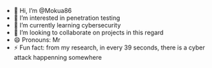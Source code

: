- 👋 Hi, I’m @Mokua86
- 👀 I’m interested in penetration testing
- 🌱 I’m currently learning cybersecurity
- 💞️ I’m looking to collaborate on projects in this regard
- 😄 Pronouns: Mr
- ⚡ Fun fact: from my research, in every 39 seconds, there is a cyber attack happenning somewhere

<!---
Mokua86/Mokua86 is a ✨ special ✨ repository because its `README.md` (this file) appears on your GitHub profile.
You can click the Preview link to take a look at your changes.
--->
